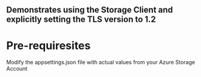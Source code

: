 ## Demonstrates using the Storage Client and explicitly setting the TLS version to 1.2

# Pre-requiresites
Modify the appsettings.json file with actual values from your Azure Storage Account